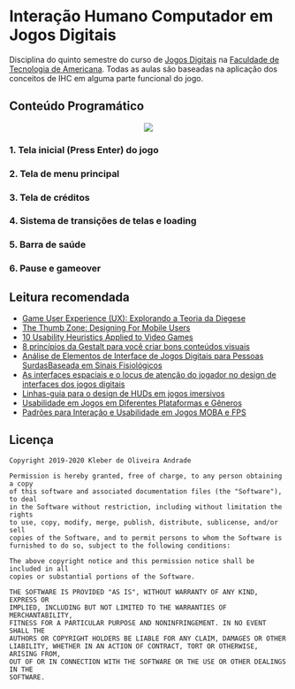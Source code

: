 # Interação Humano Computador em Jogos Digitais

Disciplina do quinto semestre do curso de [Jogos Digitais](http://www.fatec.edu.br/cursos/jogos-digitais/) na [Faculdade de Tecnologia de Americana](http://www.fatec.edu.br/). Todas as aulas são baseadas na aplicação dos conceitos de IHC em alguma parte funcional do jogo.

## Conteúdo Programático

<p align="center">
    <img src="https://github.com/kleberandrade/aulas-jogos-ihc/blob/master/Figures/screens.png" weight="600"/>
</p>

### 1. Tela inicial (Press Enter) do jogo

### 2. Tela de menu principal

### 3. Tela de créditos

### 4. Sistema de transições de telas e loading

### 5. Barra de saúde

### 6. Pause e gameover

## Leitura recomendada

*   [Game User Experience (UX): Explorando a Teoria da Diegese](https://www.sbgames.org/sbgames2017/papers/ArtesDesignFull/174586.pdf)
*   [The Thumb Zone: Designing For Mobile Users](https://www.smashingmagazine.com/2016/09/the-thumb-zone-designing-for-mobile-users/)
*   [10 Usability Heuristics Applied to Video Games](https://www.nngroup.com/articles/usability-heuristics-applied-video-games/)
*   [8 princípios da Gestalt para você criar bons conteúdos visuais](https://whitecom.com.br/8-principios-da-gestalt/)
*   [Análise de Elementos de Interface de Jogos Digitais para Pessoas SurdasBaseada em Sinais Fisiológicos](https://www.sbgames.org/sbgames2017/papers/ArtesDesignFull/173452.pdf)
*   [As interfaces espaciais e o locus de atenção do jogador no design de interfaces dos jogos digitais](http://www.sbgames.org/sbgames2012/proceedings/papers/artedesign/AD_Full5.pdf)
*   [Linhas-guia para o design de HUDs em jogos imersivos](http://www.sbgames.org/sbgames2015/anaispdf/artesedesign-full/146989.pdf)
*   [Usabilidade em Jogos em Diferentes Plataformas e Gêneros](https://www.sbgames.org/sbgames2017/papers/ArtesDesignFull/175148.pdf)
*   [Padrões para Interação e Usabilidade em Jogos MOBA e FPS](http://dspace.unipampa.edu.br/handle/riu/2060)


## Licença

    Copyright 2019-2020 Kleber de Oliveira Andrade
    
    Permission is hereby granted, free of charge, to any person obtaining a copy
    of this software and associated documentation files (the "Software"), to deal
    in the Software without restriction, including without limitation the rights
    to use, copy, modify, merge, publish, distribute, sublicense, and/or sell
    copies of the Software, and to permit persons to whom the Software is
    furnished to do so, subject to the following conditions:
    
    The above copyright notice and this permission notice shall be included in all
    copies or substantial portions of the Software.
    
    THE SOFTWARE IS PROVIDED "AS IS", WITHOUT WARRANTY OF ANY KIND, EXPRESS OR
    IMPLIED, INCLUDING BUT NOT LIMITED TO THE WARRANTIES OF MERCHANTABILITY,
    FITNESS FOR A PARTICULAR PURPOSE AND NONINFRINGEMENT. IN NO EVENT SHALL THE
    AUTHORS OR COPYRIGHT HOLDERS BE LIABLE FOR ANY CLAIM, DAMAGES OR OTHER
    LIABILITY, WHETHER IN AN ACTION OF CONTRACT, TORT OR OTHERWISE, ARISING FROM,
    OUT OF OR IN CONNECTION WITH THE SOFTWARE OR THE USE OR OTHER DEALINGS IN THE
    SOFTWARE.
